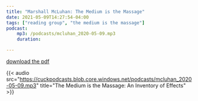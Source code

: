 ```yaml
---
title: "Marshall McLuhan: The Medium is the Massage"
date: 2021-05-09T14:27:54-04:00
tags: ["reading group", "the medium is the massage"]
podcast:
    mp3: /podcasts/mcluhan_2020-05-09.mp3
    duration:

---
```


[download the pdf](https://cuckpodcasts.blob.core.windows.net/pdfs/themediumisthemassage_marshallmcluhan_quentinfiore.pdf)

{{< audio src="https://cuckpodcasts.blob.core.windows.net/podcasts/mcluhan_2020-05-09.mp3" title="The Medium is the Massage: An Inventory of Effects" >}}
